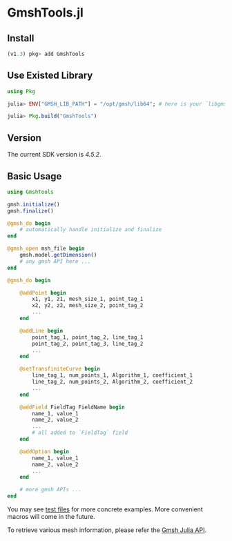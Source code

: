 # GmshTools.jl


## Install
```julia
(v1.3) pkg> add GmshTools
```

## Use Existed Library

```julia
using Pkg

julia> ENV["GMSH_LIB_PATH"] = "/opt/gmsh/lib64"; # here is your `libgmsh.so` or `gmsh.dll`

julia> Pkg.build("GmshTools")
```

## Version

The current SDK version is *4.5.2*.

## Basic Usage

```julia
using GmshTools

gmsh.initialize()
gmsh.finalize()

@gmsh_do begin
    # automatically handle initialize and finalize
end

@gmsh_open msh_file begin
    gmsh.model.getDimension()
    # any gmsh API here ...
end

@gmsh_do begin

    @addPoint begin
        x1, y1, z1, mesh_size_1, point_tag_1
        x2, y2, z2, mesh_size_2, point_tag_2
        ...
    end

    @addLine begin
        point_tag_1, point_tag_2, line_tag_1
        point_tag_2, point_tag_3, line_tag_2
        ...
    end

    @setTransfiniteCurve begin
        line_tag_1, num_points_1, Algorithm_1, coefficient_1
        line_tag_2, num_points_2, Algorithm_2, coefficient_2
        ...
    end

    @addField FieldTag FieldName begin
        name_1, value_1
        name_2, value_2
        ...
        # all added to `FieldTag` field
    end

    @addOption begin
        name_1, value_1
        name_2, value_2
        ...
    end

    # more gmsh APIs ...
end
```

You may see [test files](https://github.com/shipengcheng1230/GmshTools.jl/blob/master/test/test_mesh.jl) for more concrete examples. More convenient macros will come in the future.

To retrieve various mesh information, please refer the [Gmsh Julia API](https://gitlab.onelab.info/gmsh/gmsh/blob/master/api/gmsh.jl).
